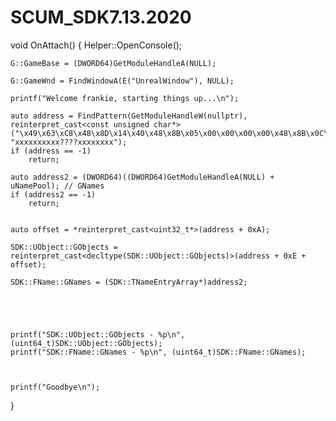 # SCUM_SDK7.13.2020


void OnAttach()
{
    Helper::OpenConsole();

    G::GameBase = (DWORD64)GetModuleHandleA(NULL);

    G::GameWnd = FindWindowA(E("UnrealWindow"), NULL);

	printf("Welcome frankie, starting things up...\n");

	auto address = FindPattern(GetModuleHandleW(nullptr), reinterpret_cast<const unsigned char*>("\x49\x63\xC8\x48\x8D\x14\x40\x48\x8B\x05\x00\x00\x00\x00\x48\x8B\x0C\xC8\x48\x8D\x04\xD1"), "xxxxxxxxxx????xxxxxxxx");
	if (address == -1)
		return;

	auto address2 = (DWORD64)((DWORD64)GetModuleHandleA(NULL) + uNamePool); // GNames
	if (address2 == -1)
		return;


	auto offset = *reinterpret_cast<uint32_t*>(address + 0xA);

	SDK::UObject::GObjects = reinterpret_cast<decltype(SDK::UObject::GObjects)>(address + 0xE + offset);

	SDK::FName::GNames = (SDK::TNameEntryArray*)address2;





	printf("SDK::UObject::GObjects - %p\n", (uint64_t)SDK::UObject::GObjects);
	printf("SDK::FName::GNames - %p\n", (uint64_t)SDK::FName::GNames);

	

	printf("Goodbye\n");

 

}
